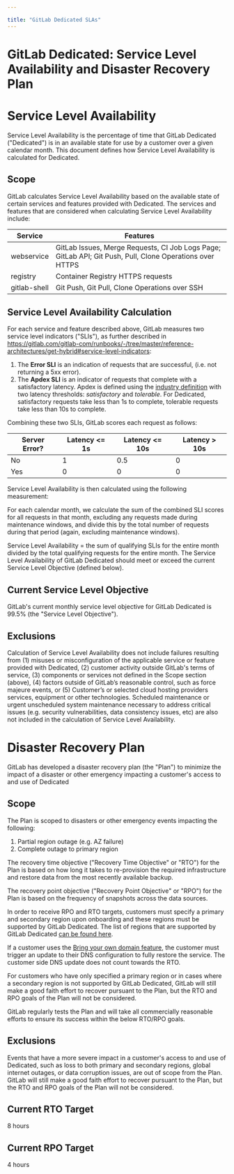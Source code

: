 ```yaml
---

title: "GitLab Dedicated SLAs"
---
```








# GitLab Dedicated: Service Level Availability and Disaster Recovery Plan 

# Service Level Availability
Service Level Availability is the percentage of time that GitLab Dedicated ("Dedicated") is in an available state for use by a customer over a given calendar month. This document defines how Service Level Availability is calculated for Dedicated.

## Scope
GitLab calculates Service Level Availability based on the available state of certain services and features provided with Dedicated. The services and features that are considered when calculating Service Level Availability include:

| Service | Features |
| ------ | ------ |
| webservice | GitLab Issues, Merge Requests, CI Job Logs Page; GitLab API; Git Push, Pull, Clone Operations over HTTPS |
| registry | Container Registry HTTPS requests |
| gitlab-shell | Git Push, Git Pull, Clone Operations over SSH|

## Service Level Availability Calculation
For each service and feature described above, GitLab measures two service level indicators ("SLIs"), as further described in https://gitlab.com/gitlab-com/runbooks/-/tree/master/reference-architectures/get-hybrid#service-level-indicators:
1. The **Error SLI** is an indication of requests that are successful, (i.e. not returning a 5xx error).
1. The **Apdex SLI** is an indicator of requests that complete with a satisfactory latency. Apdex is defined using the [industry definition](https://en.wikipedia.org/wiki/Apdex) with two latency thresholds: _satisfactory_ and _tolerable_. For Dedicated, satisfactory requests take less than 1s to complete, tolerable requests take less than 10s to complete.

Combining these two SLIs, GitLab scores each request as follows:

| Server Error? | Latency <= 1s | Latency <= 10s | Latency > 10s | 
| --- | --- | ------ | ------ |
| No | 1 | 0.5 | 0 |
| Yes | 0 | 0 | 0 |

Service Level Availability is then calculated using the following measurement:

For each calendar month, we calculate the sum of the combined SLI scores for all requests in that month, excluding any requests made during maintenance windows, and divide this by the total number of requests during that period (again, excluding maintenance windows).

Service Level Availability = the sum of qualifying SLIs for the entire month divided by the total qualifying requests for the entire month. The Service Level Availability of GitLab Dedicated should meet or exceed the current Service Level Objective (defined below).

## Current Service Level Objective
GitLab's current monthly service level objective for GitLab Dedicated is 99.5% (the "Service Level Objective").

## Exclusions
Calculation of Service Level Availability does not include failures resulting from (1) misuses or misconfiguration of the applicable service or feature provided with Dedicated, (2) customer activity outside GitLab's terms of service, (3) components or services not defined in the Scope section (above), (4) factors outside of GitLab’s reasonable control, such as force majeure events, or (5) Customer’s or selected cloud hosting providers services, equipment or other technologies. Scheduled maintenance or urgent unscheduled system maintenance necessary to address critical issues (e.g. security vulnerabilities, data consistency issues, etc) are also not included in the calculation of Service Level Availability.

# Disaster Recovery Plan

GitLab has developed a disaster recovery plan (the "Plan") to minimize the impact of a disaster or other emergency impacting a customer's access to and use of Dedicated

## Scope
The Plan is scoped to disasters or other emergency events impacting the following:
1. Partial region outage (e.g. AZ failure)
2. Complete outage to primary region

The recovery time objective ("Recovery Time Objective" or "RTO") for the Plan is based on how long it takes to re-provision the required infrastructure and restore data from the most recently available backup. 

The recovery point objective ("Recovery Point Objective" or "RPO") for the Plan is based on the frequency of snapshots across the data sources.

In order to receive RPO and RTO targets, customers must specify a primary and secondary region upon onboarding and these regions must be supported by GitLab Dedicated. The list of regions that are supported by GitLab Dedicated [can be found here](https://docs.gitlab.com/ee/subscriptions/gitlab_dedicated/#available-aws-regions).

If a customer uses the [Bring your own domain feature](https://docs.gitlab.com/ee/subscriptions/gitlab_dedicated/#bring-your-own-domain), the customer must trigger an update to their DNS configuration to fully restore the service. The customer side DNS update does not count towards the RTO.

For customers who have only specified a primary region or in cases where a secondary region is not supported by GitLab Dedicated, GitLab will still make a good faith effort to recover pursuant to the Plan, but the RTO and RPO goals of the Plan will not be considered.

GitLab regularly tests the Plan and will take all commercially reasonable efforts to ensure its success within the below RTO/RPO goals.

## Exclusions

Events that have a more severe impact in a customer's access to and use of Dedicated, such as loss to both primary and secondary regions, global internet outages, or data corruption issues, are out of scope from the Plan. GitLab will still make a good faith effort to recover pursuant to the Plan, but the RTO and RPO goals of the Plan will not be considered.

## Current RTO Target
8 hours

## Current RPO Target
4 hours
